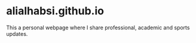 # alialhabsi.github.io
This a personal webpage where I share professional, academic and sports updates. 
